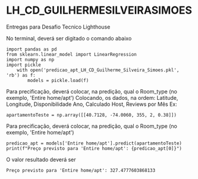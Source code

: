 # LH_CD_GUILHERMESILVEIRASIMOES
Entregas para Desafio Tecnico Lighthouse

No terminal, deverá ser digitado o comando abaixo


    import pandas as pd
    from sklearn.linear_model import LinearRegression
    import numpy as np
    import pickle
        with open('predicao_apt_LH_CD_Guilherme_Silveira_Simoes.pkl', 'rb') as f:
            models = pickle.load(f)


Para precificação, deverá colocar, na predição, qual o Room_type (no exemplo, 'Entire home/apt')
Colocando, os dados, na ordem: Latitude, Longitude, Disponibilidade Ano, Calculado Host, Reviews por Mês
Ex:

    apartamentoTeste = np.array([[40.7128, -74.0060, 355, 2, 0.38]])

Para precificação, deverá colocar, na predição, qual o Room_type (no exemplo, 'Entire home/apt')

    predicao_apt = models['Entire home/apt'].predict(apartamentoTeste)
    print(f"Preço previsto para 'Entire home/apt': {predicao_apt[0]}")

O valor resultado deverá ser

    Preço previsto para 'Entire home/apt': 327.4777603868133
